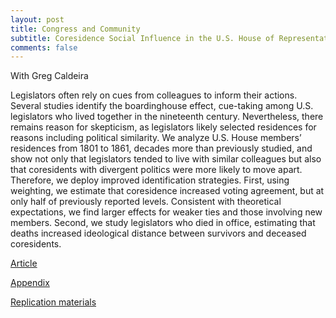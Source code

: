 ```yaml
---
layout: post
title: Congress and Community
subtitle: Coresidence Social Influence in the U.S. House of Representatives, 1801-1861
comments: false
---
```


With Greg Caldeira

Legislators often rely on cues from colleagues to inform their actions. Several studies identify the boardinghouse effect, cue-taking among U.S. legislators who lived together in the nineteenth century. Nevertheless, there remains reason for skepticism, as legislators likely selected residences for reasons including political similarity. We analyze U.S. House members’ residences from 1801 to 1861, decades more than previously studied, and show not only that legislators tended to live with similar colleagues but also that coresidents with divergent politics were more likely to move apart. Therefore, we deploy improved identification strategies. First, using weighting, we estimate that coresidence increased voting agreement, but at only half of previously reported levels. Consistent with theoretical expectations, we find larger effects for weaker ties and those involving new members. Second, we study legislators who died in office, estimating that deaths increased ideological distance between survivors and deceased coresidents.

[Article](https://doi.org/10.1017/S0003055421000630)

[Appendix](publications/residences-appendix.pdf)

[Replication materials](https://doi.org/10.7910/DVN/LIJSWE)